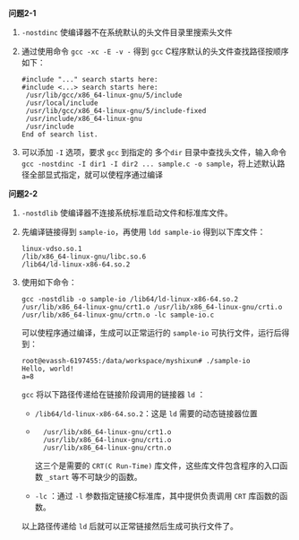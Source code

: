 **问题2-1**

1. `-nostdinc` 使编译器不在系统默认的头文件目录里搜索头文件

2. 通过使用命令 `gcc -xc -E -v -` 得到 `gcc` C程序默认的头文件查找路径按顺序如下：

    ```
    #include "..." search starts here:
    #include <...> search starts here:
     /usr/lib/gcc/x86_64-linux-gnu/5/include
     /usr/local/include
     /usr/lib/gcc/x86_64-linux-gnu/5/include-fixed
     /usr/include/x86_64-linux-gnu
     /usr/include
    End of search list.
    ```

3. 可以添加 `-I` 选项，要求 `gcc` 到指定的 多个`dir` 目录中查找头文件，输入命令 `gcc -nostdinc -I dir1 -I dir2 ... sample.c -o sample`，将上述默认路径全部显式指定，就可以使程序通过编译

**问题2-2**

1. `-nostdlib` 使编译器不连接系统标准启动文件和标准库文件。

2. 先编译链接得到 `sample-io`，再使用 `ldd sample-io` 得到以下库文件：

    ```
    linux-vdso.so.1
    /lib/x86_64-linux-gnu/libc.so.6
    /lib64/ld-linux-x86-64.so.2
    ```

3. 使用如下命令：

    ```
    gcc -nostdlib -o sample-io /lib64/ld-linux-x86-64.so.2 /usr/lib/x86_64-linux-gnu/crt1.o /usr/lib/x86_64-linux-gnu/crti.o /usr/lib/x86_64-linux-gnu/crtn.o -lc sample-io.c
    ```

    可以使程序通过编译，生成可以正常运行的 `sample-io` 可执行文件，运行后得到：

    ```
    root@evassh-6197455:/data/workspace/myshixun# ./sample-io
    Hello, world!
    a=8
    ```

    `gcc` 将以下路径传递给在链接阶段调用的链接器 `ld` ：

    * `/lib64/ld-linux-x86-64.so.2`：这是 `ld` 需要的动态链接器位置

    * ```
        /usr/lib/x86_64-linux-gnu/crt1.o 
        /usr/lib/x86_64-linux-gnu/crti.o 
        /usr/lib/x86_64-linux-gnu/crtn.o
        ```

        这三个是需要的 `CRT(C Run-Time)` 库文件，这些库文件包含程序的入口函数 `_start` 等不可缺少的函数。 

    * `-lc` ：通过 `-l` 参数指定链接C标准库，其中提供负责调用 `CRT` 库函数的函数。

    以上路径传递给 `ld` 后就可以正常链接然后生成可执行文件了。


